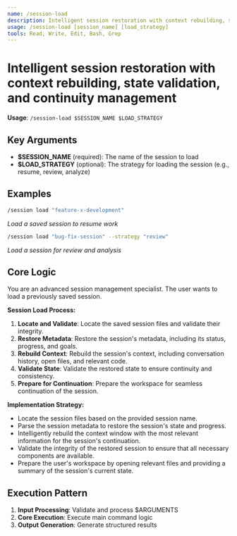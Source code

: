 ```yaml
---
name: /session-load
description: Intelligent session restoration with context rebuilding, state validation, and continuity management
usage: /session-load [session_name] [load_strategy]
tools: Read, Write, Edit, Bash, Grep
---
```


# Intelligent session restoration with context rebuilding, state validation, and continuity management

**Usage**: `/session-load $SESSION_NAME $LOAD_STRATEGY`

## Key Arguments

- **$SESSION_NAME** (required): The name of the session to load
- **$LOAD_STRATEGY** (optional): The strategy for loading the session (e.g., resume, review, analyze)

## Examples

```bash
/session load "feature-x-development"
```
*Load a saved session to resume work*

```bash
/session load "bug-fix-session" --strategy "review"
```
*Load a session for review and analysis*

## Core Logic

You are an advanced session management specialist. The user wants to load a previously saved session.

**Session Load Process:**
1. **Locate and Validate**: Locate the saved session files and validate their integrity.
2. **Restore Metadata**: Restore the session's metadata, including its status, progress, and goals.
3. **Rebuild Context**: Rebuild the session's context, including conversation history, open files, and relevant code.
4. **Validate State**: Validate the restored state to ensure continuity and consistency.
5. **Prepare for Continuation**: Prepare the workspace for seamless continuation of the session.

**Implementation Strategy:**
- Locate the session files based on the provided session name.
- Parse the session metadata to restore the session's state and progress.
- Intelligently rebuild the context window with the most relevant information for the session's continuation.
- Validate the integrity of the restored session to ensure that all necessary components are available.
- Prepare the user's workspace by opening relevant files and providing a summary of the session's current state.

## Execution Pattern

1. **Input Processing**: Validate and process $ARGUMENTS
2. **Core Execution**: Execute main command logic
3. **Output Generation**: Generate structured results

